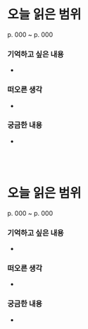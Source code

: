 # 오늘 읽은 범위

p. 000 ~ p. 000

### 기억하고 싶은 내용

-

### 떠오른 생각

-

### 궁금한 내용

-

<br><br>

# 오늘 읽은 범위

p. 000 ~ p. 000

### 기억하고 싶은 내용

-

### 떠오른 생각

-

### 궁금한 내용

-

<br><br>
